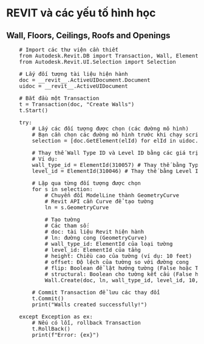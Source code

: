 # REVIT và các yếu tố hình học


## Wall, Floors, Ceilings, Roofs and Openings

<pre>
    # Import các thư viện cần thiết
    from Autodesk.Revit.DB import Transaction, Wall, ElementId
    from Autodesk.Revit.UI.Selection import Selection

    # Lấy đối tượng tài liệu hiện hành
    doc = __revit__.ActiveUIDocument.Document
    uidoc = __revit__.ActiveUIDocument

    # Bắt đầu một Transaction
    t = Transaction(doc, "Create Walls")
    t.Start()

    try:
        # Lấy các đối tượng được chọn (các đường mô hình)
        # Bạn cần chọn các đường mô hình trước khi chạy script
        selection = [doc.GetElement(elId) for elId in uidoc.Selection.GetElementIds()]

        # Thay thế Wall Type ID và Level ID bằng các giá trị bạn đã ghi lại từ Revit Lookup
        # Ví dụ:
        wall_type_id = ElementId(310057) # Thay thế bằng Type ID của tường của bạn
        level_id = ElementId(310046) # Thay thế bằng Level ID của tầng của bạn

        # Lặp qua từng đối tượng được chọn
        for s in selection:
            # Chuyển đổi ModelLine thành GeometryCurve
            # Revit API cần Curve để tạo tường
            ln = s.GeometryCurve

            # Tạo tường
            # Các tham số:
            # doc: tài liệu Revit hiện hành
            # ln: đường cong (GeometryCurve)
            # wall_type_id: ElementId của loại tường
            # level_id: ElementId của tầng
            # height: Chiều cao của tường (ví dụ: 10 feet)
            # offset: Độ lệch của tường so với đường cong
            # flip: Boolean để lật hướng tường (False hoặc True)
            # structural: Boolean cho tường kết cấu (False hoặc True)
            Wall.Create(doc, ln, wall_type_id, level_id, 10, 0, False, False)

        # Commit Transaction để lưu các thay đổi
        t.Commit()
        print("Walls created successfully!")

    except Exception as ex:
        # Nếu có lỗi, rollback Transaction
        t.RollBack()
        print(f"Error: {ex}")

</pre>